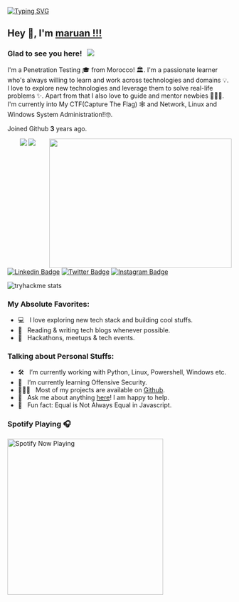 [![Typing SVG](https://readme-typing-svg.herokuapp.com?font=Hack&color=%239315B7&lines=What's+up!+I'm+maruan+-+aka+maruan)](https://git.io/typing-svg)

## Hey 👋, I'm [maruan !!!](https://github.com/maruancanfly)

### Glad to see you here! &nbsp; ![](https://visitor-badge.glitch.me/badge?page_id=V3-Sky.V3-Skyi&style=flat-square&color=0088cc)
I'm a Penetration Testing 🎓 from Morocco! 🏛. I'm a passionate learner who's always willing to learn and work across technologies and domains 💡. I love to explore new technologies and leverage them to solve real-life problems ✨. Apart from that I also love to guide and mentor newbies 👨🏻‍💻. I'm currently into My CTF(Capture The Flag) 🕸️ and Network, Linux and Windows System Administration!!🤓.

Joined Github **3** years ago.
<p align="center">
  <img src ="https://github-readme-stats.vercel.app/api?username=maruancanfly&show_icons=true&count_private=true&theme=darcula&hide_border=true&hide=issues,contribs&bg_color=00000000">
  <img src ="https://github-readme-stats.vercel.app/api/top-langs/?username=maruancanfly&layout=compact&hide_border=true&theme=darcula&bg_color=00000000&langs_count=6&hide=jupyter%20notebook,tex,css,php">
  
<img align="right" height="290" width="410" alt="" src="https://raw.githubusercontent.com/maruancanfly/maruancanfly/master/coder1.gif" />
  
[![Linkedin Badge](https://img.shields.io/badge/-LinkedIn-0e76a8?style=flat-square&logo=Linkedin&logoColor=white)](https://www.linkedin.com/in/marouane-benzidane-939111228/)
[![Twitter Badge](https://img.shields.io/badge/-Twitter-00acee?style=flat-square&logo=Twitter&logoColor=white)](https://twitter.com/maruancanfly)
[![Instagram Badge](https://img.shields.io/badge/-Instagram-e4405f?style=flat-square&logo=Instagram&logoColor=white)](https://instagram.com/maruancanfly/)


![tryhackme stats](https://raw.githubusercontent.com/maruancanfly/maruancanfly/main/assets/maruancanfly.png)


### My Absolute Favorites:
- 💻 &nbsp; I love exploring new tech stack and building cool stuffs.
- 📰 &nbsp; Reading & writing tech blogs whenever possible.
- 🍕 &nbsp; Hackathons, meetups & tech events.
### Talking about Personal Stuffs:
- 🛠 &nbsp; I’m currently working with Python, Linux, Powershell, Windows etc.
- 🚀 &nbsp; I’m currently learning Offensive Security.
- 👨🏻‍💻 &nbsp; Most of my projects are available on [Github](https://github.com/maruancanfly).
- 💬 &nbsp; Ask me about anything [here](https://github.com/maruancanfly/maruancanfly/issues)! I am happy to help.
- 👾 &nbsp; Fun fact: Equal is Not Always Equal in Javascript.
  
 ### Spotify Playing 🎧
[<img src="https://spotify-github-profile.vercel.app/api/view.svg?uid=31oh3f63ufrownkqlg2gvidraapy&cover_image=true&theme=default&show_offline=true&background_color=121212&interchange=true&bar_color=53b14f&bar_color_cover=true" alt="Spotify Now Playing" width="350" />](https://open.spotify.com/user/31oh3f63ufrownkqlg2gvidraapy)
